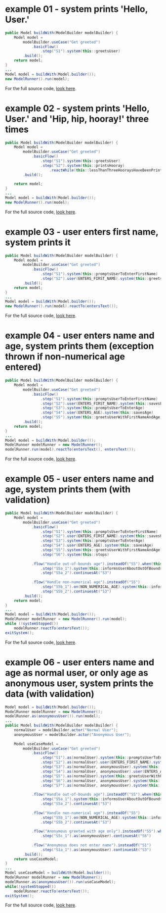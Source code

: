 # example 01 - system prints 'Hello, User.'
``` java		
public Model buildWith(ModelBuilder modelBuilder) {
	Model model = 
		modelBuilder.useCase("Get greeted")
			.basicFlow()
				.step("S1").system(this::greetsUser)
		.build();
	return model;
}
...
Model model = buildWith(Model.builder());
new ModelRunner().run(model);
```
For the full source code, [look here](https://github.com/bertilmuth/requirementsascode/blob/master/requirementsascodeexamples/helloworld/src/main/java/helloworld/HelloWorld01.java).

# example 02 - system prints 'Hello, User.' and 'Hip, hip, hooray!' three times
``` java		
public Model buildWith(ModelBuilder modelBuilder) {
	Model model = 
		modelBuilder.useCase("Get greeted")
			.basicFlow()
				.step("S1").system(this::greetsUser)
				.step("S2").system(this::printsHooray)
					.reactWhile(this::lessThanThreeHooraysHaveBeenPrinted)
		.build();
	
	return model;
}
...
Model model = buildWith(Model.builder());
new ModelRunner().run(model);
```
For the full source code, [look here](https://github.com/bertilmuth/requirementsascode/blob/master/requirementsascodeexamples/helloworld/src/main/java/helloworld/HelloWorld02.java).


# example 03 - user enters first name, system prints it
``` java
public Model buildWith(ModelBuilder modelBuilder) {
	Model model = 
		modelBuilder.useCase("Get greeted")
			.basicFlow()
				.step("S1").system(this::promptsUserToEnterFirstName)
				.step("S2").user(ENTERS_FIRST_NAME).system(this::greetsUserWithFirstName)
		.build();
	return model;
}
...
Model model = buildWith(Model.builder());
new ModelRunner().run(model).reactTo(entersText());
```
For the full source code, [look here](https://github.com/bertilmuth/requirementsascode/blob/master/requirementsascodeexamples/helloworld/src/main/java/helloworld/HelloWorld03.java).

# example 04 - user enters name and age, system prints them (exception thrown if non-numerical age entered)
``` java
public Model buildWith(ModelBuilder modelBuilder) {
	Model model = 
		modelBuilder.useCase("Get greeted")
			.basicFlow()
				.step("S1").system(this::promptsUserToEnterFirstName)
				.step("S2").user(ENTERS_FIRST_NAME).system(this::savesFirstName)
				.step("S3").system(this::promptsUserToEnterAge)
				.step("S4").user(ENTERS_AGE).system(this::savesAge)
				.step("S5").system(this::greetsUserWithFirstNameAndAge)
		.build();
	return model;
}
...
Model model = buildWith(Model.builder());
ModelRunner modelRunner = new ModelRunner();
modelRunner.run(model).reactTo(entersText(), entersText());
```
For the full source code, [look here](https://github.com/bertilmuth/requirementsascode/blob/master/requirementsascodeexamples/helloworld/src/main/java/helloworld/HelloWorld04.java).

# example 05 - user enters name and age, system prints them (with validation)
``` java
public Model buildWith(ModelBuilder modelBuilder) {
	Model model = 
		modelBuilder.useCase("Get greeted")
			.basicFlow()
				.step("S1").system(this::promptsUserToEnterFirstName)
				.step("S2").user(ENTERS_FIRST_NAME).system(this::savesFirstName)
				.step("S3").system(this::promptsUserToEnterAge)
				.step("S4").user(ENTERS_AGE).system(this::savesAge)
				.step("S5").system(this::greetsUserWithFirstNameAndAge)
				.step("S6").system(this::stops)
					
			.flow("Handle out-of-bounds age").insteadOf("S5").when(this::ageIsOutOfBounds)
				.step("S5a_1").system(this::informsUserAboutOutOfBoundsAge)
				.step("S5a_2").continuesAt("S3")
					
			.flow("Handle non-numerical age").insteadOf("S5")
				.step("S5b_1").on(NON_NUMERICAL_AGE).system(this::informsUserAboutNonNumericalAge)
				.step("S5b_2").continuesAt("S3")
		.build();
	return model;
}	
...
Model model = buildWith(Model.builder());
ModelRunner modelRunner = new ModelRunner().run(model);
while (!systemStopped())
    modelRunner.reactTo(entersText());
exitSystem();
```
For the full source code, [look here](https://github.com/bertilmuth/requirementsascode/blob/master/requirementsascodeexamples/helloworld/src/main/java/helloworld/HelloWorld05.java).

# example 06 - user enters name and age as normal user, or only age as anonymous user, system prints the data (with validation)
``` java
Model model = buildWith(Model.builder());
ModelRunner modelRunner = new ModelRunner();
modelRunner.as(anonymousUser()).run(model); 
...
public Model buildWith(ModelBuilder modelBuilder) {
	normalUser = modelBuilder.actor("Normal User");
	anonymousUser = modelBuilder.actor("Anonymous User");
			
	Model useCaseModel = 
		modelBuilder.useCase("Get greeted")
			.basicFlow()
				.step("S1").as(normalUser).system(this::promptsUserToEnterFirstName)
				.step("S2").as(normalUser).user(ENTERS_FIRST_NAME).system(this::savesFirstName)
				.step("S3").as(normalUser, anonymousUser).system(this::promptsUserToEnterAge)
				.step("S4").as(normalUser, anonymousUser).user(ENTERS_AGE).system(this::savesAge)
				.step("S5").as(normalUser).system(this::greetsUserWithFirstName)
				.step("S6").as(normalUser, anonymousUser).system(this::greetsUserWithAge)
				.step("S7").as(normalUser, anonymousUser).system(this::stops)
					
			.flow("Handle out-of-bounds age").insteadOf("S5").when(this::ageIsOutOfBounds)
				.step("S5a_1").system(this::informsUserAboutOutOfBoundsAge)
				.step("S5a_2").continuesAt("S3")
					
			.flow("Handle non-numerical age").insteadOf("S5")
				.step("S5b_1").on(NON_NUMERICAL_AGE).system(this::informsUserAboutNonNumericalAge)
				.step("S5b_2").continuesAt("S3")
				
			.flow("Anonymous greeted with age only").insteadOf("S5").when(this::ageIsOk)
				.step("S5c_1").as(anonymousUser).continuesAt("S6")
				
			.flow("Anonymous does not enter name").insteadOf("S1")
				.step("S1a_1").as(anonymousUser).continuesAt("S3")
		.build();
	return useCaseModel;
}
...
Model useCaseModel = buildWith(Model.builder());
ModelRunner modelRunner = new ModelRunner();
modelRunner.as(anonymousUser()).run(useCaseModel);			
while(!systemStopped())
	modelRunner.reactTo(entersText());	
exitSystem();	
```
For the full source code, [look here](https://github.com/bertilmuth/requirementsascode/blob/master/requirementsascodeexamples/helloworld/src/main/java/helloworld/HelloWorld06.java).
